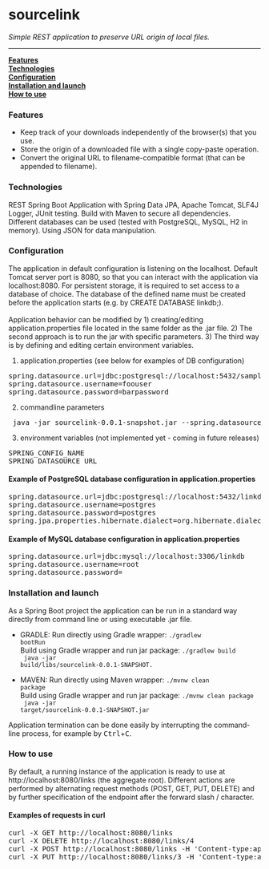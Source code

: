 # sourcelink
<p><i>Simple REST application to preserve URL origin of local files.</i></p><hr>

**[Features](#features)**<br>
**[Technologies](#technologies)**<br>
**[Configuration](#configuration)**<br>
**[Installation and launch](#installation-and-launch)**<br>
**[How to use](#how-to-use)**<br>
### Features
* Keep track of your downloads independently of the browser(s) that you use.
* Store the origin of a downloaded file with a single copy-paste operation.
* Convert the original URL to filename-compatible format (that can be appended to filename).
### Technologies
REST Spring Boot Application with Spring Data JPA, Apache Tomcat, SLF4J Logger, JUnit testing. Build with Maven to secure all dependencies. 
Different databases can be used (tested with PostgreSQL, MySQL, H2 in memory).
Using JSON for data manipulation.
### Configuration
The application in default configuration is listening on the localhost. Default Tomcat server port is 8080, so that you can interact with the application via localhost:8080.
For persistent storage, it is required to set access to a database of choice.
The database of the defined name must be created before the application starts (e.g. by CREATE DATABASE linkdb;).  
<br>
Application behavior can be modified by 1) creating/editing application.properties file located in the same folder as the .jar file. 2) The second approach is to run the jar with specific parameters. 3) The third way is by defining and editing certain environment variables.
1. application.properties (see below for examples of DB configuration)
<pre>
spring.datasource.url=jdbc:postgresql://localhost:5432/sampleDBname
spring.datasource.username=foouser
spring.datasource.password=barpassword
</pre>
2. commandline parameters
<pre> java -jar sourcelink-0.0.1-snapshot.jar --spring.datasource.url=jdbc:h2:mem:testdb --server.address=127.0.0.1 --server.port=8085</pre>
3. environment variables (not implemented yet - coming in future releases)
<pre>
SPRING_CONFIG_NAME
SPRING_DATASOURCE_URL
</pre>
#### Example of PostgreSQL database configuration in application.properties
<pre>
spring.datasource.url=jdbc:postgresql://localhost:5432/linkdb
spring.datasource.username=postgres
spring.datasource.password=postgres
spring.jpa.properties.hibernate.dialect=org.hibernate.dialect.PostgreSQLDialect
</pre>
#### Example of MySQL database configuration in application.properties
<pre>
spring.datasource.url=jdbc:mysql://localhost:3306/linkdb
spring.datasource.username=root
spring.datasource.password=
</pre>
### Installation and launch
As a Spring Boot project the application can be run in a standard way directly from command line 
or using executable .jar file.
* GRADLE:
Run directly using Gradle wrapper:
<code>./gradlew bootRun</code><br>
Build using Gradle wrapper and run jar package:
<code>./gradlew build<br>
java -jar build/libs/sourcelink-0.0.1-SNAPSHOT.<br>
</code><br>
* MAVEN:
Run directly using Maven wrapper:
<code>./mvnw clean package</code><br>
Build using Gradle wrapper and run jar package:
<code>./mvnw clean package<br>
java -jar target/sourcelink-0.0.1-SNAPSHOT.jar</code><br>


Application termination can be done easily by interrupting the command-line process, for example by <kbd>Ctrl</kbd>+<kbd>C</kbd>.

### How to use
By default, a running instance of the application is ready to use at http://localhost:8080/links (the aggregate root).
Different actions are performed by alternating request methods (POST, GET, PUT, DELETE) and by further specification
of the endpoint after the forward slash / character.  

#### Examples of requests in curl
<pre>
curl -X GET http://localhost:8080/links
curl -X DELETE http://localhost:8080/links/4
curl -X POST http://localhost:8080/links -H 'Content-type:application/json' -d '{"url":"https://www.securesite.com","file":"hashphrases.txt"}'
curl -X PUT http://localhost:8080/links/3 -H 'Content-type:application/json' -d '{"url":"https://www.securesite.com","file":"UPDATEDhashphrases.txt"}'
</pre>

[//]: # (* GET http://localhost:8080/links <br>)

[//]: # (When GET method is used, this request should return an empty field at start &#40;as there are no links saved&#41;,)

[//]: # (or the full list of stored links &#40;database fields represented as Link objects in JSON format&#41;.)

[//]: # (* GET http://localhost:8080/links/3 <br> Returns a single link with the given index.)
